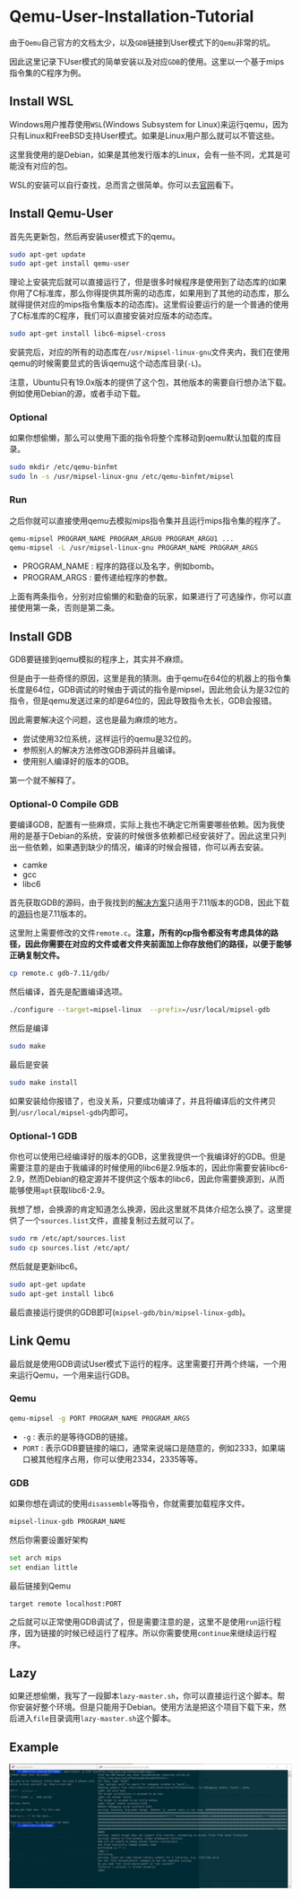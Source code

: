 # Qemu-User-Installation-Tutorial

由于`Qemu`自己官方的文档太少，以及`GDB`链接到User模式下的`Qemu`非常的坑。

因此这里记录下User模式的简单安装以及对应`GDB`的使用。这里以一个基于mips指令集的C程序为例。

## Install WSL

Windows用户推荐使用`WSL`(Windows Subsystem for Linux)来运行qemu，因为只有Linux和FreeBSD支持User模式。如果是Linux用户那么就可以不管这些。

这里我使用的是Debian，如果是其他发行版本的Linux，会有一些不同，尤其是可能没有对应的包。

WSL的安装可以自行查找，总而言之很简单。你可以去[官网](https://docs.microsoft.com/zh-cn/windows/wsl/about)看下。

## Install Qemu-User

首先先更新包，然后再安装user模式下的qemu。

```sh
sudo apt-get update
sudo apt-get install qemu-user
```

理论上安装完后就可以直接运行了，但是很多时候程序是使用到了动态库的(如果你用了C标准库，那么你得提供其所需的动态库，如果用到了其他的动态库，那么就得提供对应的mips指令集版本的动态库)。这里假设要运行的是一个普通的使用了C标准库的C程序，我们可以直接安装对应版本的动态库。

```sh
sudo apt-get install libc6-mipsel-cross
```

安装完后，对应的所有的动态库在`/usr/mipsel-linux-gnu`文件夹内，我们在使用qemu的时候需要显式的告诉qemu这个动态库目录(`-L`)。

注意，Ubuntu只有19.0x版本的提供了这个包，其他版本的需要自行想办法下载。例如使用Debian的源，或者手动下载。

### Optional

如果你想偷懒，那么可以使用下面的指令将整个库移动到qemu默认加载的库目录。

```sh
sudo mkdir /etc/qemu-binfmt
sudo ln -s /usr/mipsel-linux-gnu /etc/qemu-binfmt/mipsel
```

### Run

之后你就可以直接使用qemu去模拟mips指令集并且运行mips指令集的程序了。

```sh
qemu-mipsel PROGRAM_NAME PROGRAM_ARGU0 PROGRAM_ARGU1 ...
qemu-mipsel -L /usr/mipsel-linux-gnu PROGRAM_NAME PROGRAM_ARGS
```

- PROGRAM_NAME : 程序的路径以及名字，例如bomb。
- PROGRAM_ARGS : 要传递给程序的参数。

上面有两条指令，分别对应偷懒的和勤奋的玩家，如果进行了可选操作，你可以直接使用第一条，否则是第二条。

## Install GDB

GDB要链接到qemu模拟的程序上，其实并不麻烦。

但是由于一些奇怪的原因，这里是我的猜测。由于qemu在64位的机器上的指令集长度是64位，GDB调试的时候由于调试的指令是mipsel，因此他会认为是32位的指令，但是qemu发送过来的却是64位的，因此导致指令太长，GDB会报错。

因此需要解决这个问题，这也是最为麻烦的地方。

- 尝试使用32位系统，这样运行的qemu是32位的。
- 参照别人的解决方法修改GDB源码并且编译。
- 使用别人编译好的版本的GDB。

第一个就不解释了。

### Optional-0 Compile GDB

要编译GDB，配置有一些麻烦，实际上我也不确定它所需要哪些依赖。因为我使用的是基于Debian的系统，安装的时候很多依赖都已经安装好了。因此这里只列出一些依赖，如果遇到缺少的情况，编译的时候会报错，你可以再去安装。

- camke
- gcc
- libc6

首先获取GDB的源码，由于我找到的[解决方案](https://wiki.osdev.org/QEMU_and_GDB_in_long_mode)只适用于7.11版本的GDB，因此下载的[源码](http://ftp.gnu.org/gnu/gdb/)也是7.11版本的。

这里附上需要修改的文件`remote.c`。**注意，所有的cp指令都没有考虑具体的路径，因此你需要在对应的文件或者文件夹前面加上你存放他们的路径，以便于能够正确复制文件。**

```sh
cp remote.c gdb-7.11/gdb/
```

然后编译，首先是配置编译选项。

```sh
./configure --target=mipsel-linux  --prefix=/usr/local/mipsel-gdb
```

然后是编译

```sh
sudo make
```

最后是安装

```sh
sudo make install
```

如果安装给你报错了，也没关系，只要成功编译了，并且将编译后的文件拷贝到`/usr/local/mipsel-gdb`内即可。

### Optional-1 GDB

你也可以使用已经编译好的版本的GDB，这里我提供一个我编译好的GDB。但是需要注意的是由于我编译的时候使用的libc6是2.9版本的，因此你需要安装libc6-2.9，然而Debian的稳定源并不提供这个版本的libc6，因此你需要换源到，从而能够使用`apt`获取libc6-2.9。

我想了想，会换源的肯定知道怎么换源，因此这里就不具体介绍怎么换了。这里提供了一个`sources.list`文件，直接复制过去就可以了。

```sh
sudo rm /etc/apt/sources.list
sudo cp sources.list /etc/apt/
```

然后就是更新libc6。

```sh
sudo apt-get update
sudo apt-get install libc6
```

最后直接运行提供的GDB即可(`mipsel-gdb/bin/mipsel-linux-gdb`)。

## Link Qemu

最后就是使用GDB调试User模式下运行的程序。这里需要打开两个终端，一个用来运行Qemu，一个用来运行GDB。

### Qemu

```sh
qemu-mipsel -g PORT PROGRAM_NAME PROGRAM_ARGS
```

- `-g` : 表示的是等待GDB的链接。
- `PORT` : 表示GDB要链接的端口，通常来说端口是随意的，例如2333，如果端口被其他程序占用，你可以使用2334，2335等等。

### GDB

如果你想在调试的使用`disassemble`等指令，你就需要加载程序文件。

```sh
mipsel-linux-gdb PROGRAM_NAME
```

然后你需要设置好架构

```sh
set arch mips
set endian little
```

最后链接到Qemu

```sh
target remote localhost:PORT
```

之后就可以正常使用GDB调试了，但是需要注意的是，这里不是使用`run`运行程序，因为链接的时候已经运行了程序。所以你需要使用`continue`来继续运行程序。

## Lazy

如果还想偷懒，我写了一段脚本`lazy-master.sh`，你可以直接运行这个脚本。帮你安装好整个环境。但是只能用于Debian。使用方法是把这个项目下载下来，然后进入`file`目录调用`lazy-master.sh`这个脚本。

## Example

![img](./file/img.jpg)